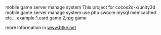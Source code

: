 mobile game server manage system
This project for cocos2d-x/unity3d mobile game server manage system use
php swoole mysql memcached etc...
example:1,card game 2,rpg game

more information in www.btke.net
